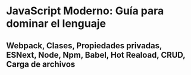 # JavaScript Moderno: Guía para dominar el lenguaje

## Webpack, Clases, Propiedades privadas, ESNext, Node, Npm, Babel, Hot Reaload, CRUD, Carga de archivos
